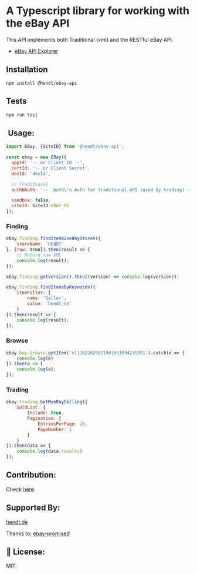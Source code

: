 # A Typescript library for working with the eBay API
This API implements both Traditional (xml) and the RESTful eBay API. 

* [eBay API Explorer](https://developer.ebay.com/my/api_test_tool)

## Installation

```shell
npm install @hendt/ebay-api
```

## Tests
```bash
npm run test
```

## ️ Usage:

```javascript
import EBay, {SiteID} from '@hendt/ebay-api';

const ebay = new EBay({
  appId: '-- or Client ID --',
  certId: '-- or Client Secret',
  devId: 'devId',

  // Traditional
  authNAuth: '--  Auth\'n Auth for traditional API (used by trading) --',

  sandbox: false,
  siteId: SiteID.EBAY_DE
});
```

### Finding
```javascript
ebay.finding.findItemsIneBayStores({
    storeName: 'HENDT'
}, {raw: true}).then(result => {
    // Return raw XML
    console.log(result);
});

ebay.finding.getVersion().then((version) => console.log(version));

ebay.finding.findItemsByKeywords({
    itemFilter: {
        name: 'Seller',
        value: 'hendt_de'
    }
}).then(result => {
    console.log(result);
});
```

### Browse
```javascript
ebay.buy.browse.getItem('v1|382282567190|651094235351').catch(e => {
    console.log(e)
}).then(a => {
    console.log(a);
});

```

### Trading
```javascript
ebay.trading.GetMyeBaySelling({
    SoldList: {
        Include: true,
        Pagination: {
            EntriesPerPage: 20,
            PageNumber: 1
        }
    }
}).then(data => {
    console.log(data.results)
});

```

## Contribution:
Check [here](https://github.com/hendtling/ebay-api/blob/master/CONTRIBUTING.md)

## Supported By:
[hendt.de](https://hendt.de)

Thanks to:
[ebay-promised](https://github.com/ondreian/ebay-promised)

## 📝 License:
MIT.